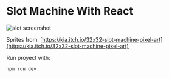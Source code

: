 # Slot Machine With React

![slot screenshot](https://i.postimg.cc/XNg1MJdh/slot-screenshot.png)

Sprites from: [https://kia.itch.io/32x32-slot-machine-pixel-art](https://kia.itch.io/32x32-slot-machine-pixel-art)

Run proyect with:

```
npm run dev
```


